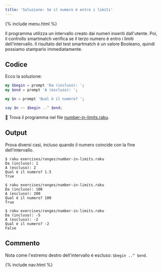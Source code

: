 ```yaml
---
title: 'Soluzione: Se il numero è entro i limiti'
---
```


{% include menu.html %}

Il programma utilizza un intervallo creato dai numeri inseriti dall'utente. Poi, il controllo smartmatch verifica se il terzo numero è entro i limiti dell'intervallo. Il risultato del test smartmatch è un valore Booleano, quindi possiamo stamparlo immediatamente.

## Codice

Ecco la soluzione:

```raku
my $begin = prompt 'Da (incluso): ';
my $end = prompt 'A (escluso): ';

my $n = prompt 'Qual è il numero? ';

say $n ~~ $begin ..^ $end;
```

🦋 Trova il programma nel file [number-in-limits.raku](https://github.com/ash/raku-course/blob/master/exercises/ranges/number-in-limits.raku).

## Output

Prova diversi casi, incluso quando il numero coincide con la fine dell'intervallo.

```console
$ raku exercises/ranges/number-in-limits.raku
Da (incluso): 1
A (escluso): 2
Qual è il numero? 1.5
True

$ raku exercises/ranges/number-in-limits.raku
Da (incluso): 100
A (escluso): 200
Qual è il numero? 100
True

$ raku exercises/ranges/number-in-limits.raku
Da (incluso): -5
A (escluso): -2
Qual è il numero? -2
False
```

## Commento

Nota come l'estremo destro dell'intervallo è escluso: `$begin ..^ $end`.

{% include nav.html %}
